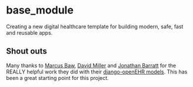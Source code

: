 # base_module

Creating a new digital healthcare template for building modern, safe, fast and reusable apps.

## Shout outs

Many thanks to [Marcus Baw](https://github.com/pacharanero), [David Miller](https://github.com/davidmiller) and [Jonathan Barratt](https://github.com/reduxionist) for the REALLY helpful work they did with their [django-openEHR models](https://github.com/openhealthcare/django-openehr). This has been a great starting point for this project.
